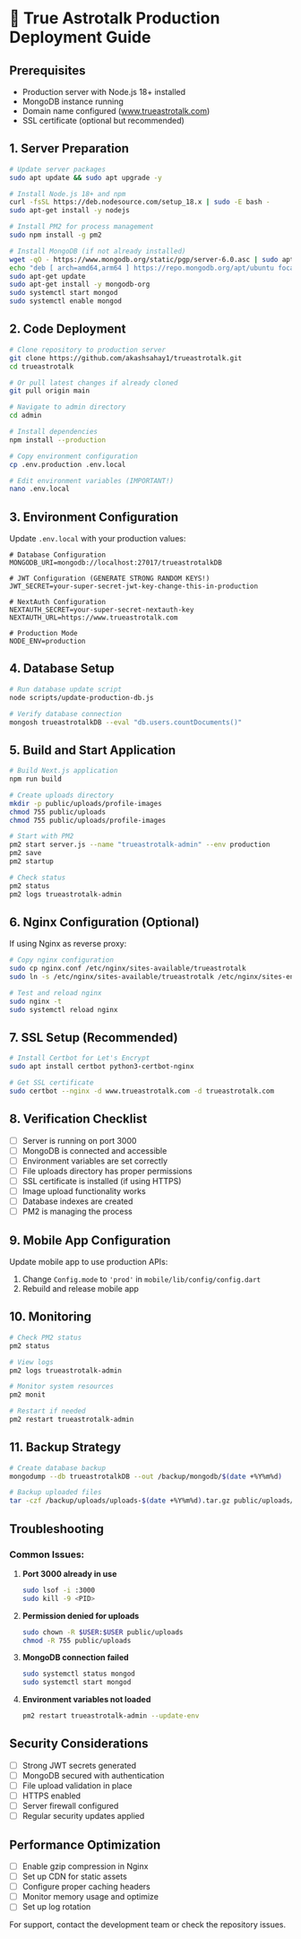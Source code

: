 # 🚀 True Astrotalk Production Deployment Guide

## Prerequisites
- Production server with Node.js 18+ installed
- MongoDB instance running
- Domain name configured (www.trueastrotalk.com)
- SSL certificate (optional but recommended)

## 1. Server Preparation

```bash
# Update server packages
sudo apt update && sudo apt upgrade -y

# Install Node.js 18+ and npm
curl -fsSL https://deb.nodesource.com/setup_18.x | sudo -E bash -
sudo apt-get install -y nodejs

# Install PM2 for process management
sudo npm install -g pm2

# Install MongoDB (if not already installed)
wget -qO - https://www.mongodb.org/static/pgp/server-6.0.asc | sudo apt-key add -
echo "deb [ arch=amd64,arm64 ] https://repo.mongodb.org/apt/ubuntu focal/mongodb-org/6.0 multiverse" | sudo tee /etc/apt/sources.list.d/mongodb-org-6.0.list
sudo apt-get update
sudo apt-get install -y mongodb-org
sudo systemctl start mongod
sudo systemctl enable mongod
```

## 2. Code Deployment

```bash
# Clone repository to production server
git clone https://github.com/akashsahay1/trueastrotalk.git
cd trueastrotalk

# Or pull latest changes if already cloned
git pull origin main

# Navigate to admin directory
cd admin

# Install dependencies
npm install --production

# Copy environment configuration
cp .env.production .env.local

# Edit environment variables (IMPORTANT!)
nano .env.local
```

## 3. Environment Configuration

Update `.env.local` with your production values:

```env
# Database Configuration
MONGODB_URI=mongodb://localhost:27017/trueastrotalkDB

# JWT Configuration (GENERATE STRONG RANDOM KEYS!)
JWT_SECRET=your-super-secret-jwt-key-change-this-in-production

# NextAuth Configuration
NEXTAUTH_SECRET=your-super-secret-nextauth-key
NEXTAUTH_URL=https://www.trueastrotalk.com

# Production Mode
NODE_ENV=production
```

## 4. Database Setup

```bash
# Run database update script
node scripts/update-production-db.js

# Verify database connection
mongosh trueastrotalkDB --eval "db.users.countDocuments()"
```

## 5. Build and Start Application

```bash
# Build Next.js application
npm run build

# Create uploads directory
mkdir -p public/uploads/profile-images
chmod 755 public/uploads
chmod 755 public/uploads/profile-images

# Start with PM2
pm2 start server.js --name "trueastrotalk-admin" --env production
pm2 save
pm2 startup

# Check status
pm2 status
pm2 logs trueastrotalk-admin
```

## 6. Nginx Configuration (Optional)

If using Nginx as reverse proxy:

```bash
# Copy nginx configuration
sudo cp nginx.conf /etc/nginx/sites-available/trueastrotalk
sudo ln -s /etc/nginx/sites-available/trueastrotalk /etc/nginx/sites-enabled/

# Test and reload nginx
sudo nginx -t
sudo systemctl reload nginx
```

## 7. SSL Setup (Recommended)

```bash
# Install Certbot for Let's Encrypt
sudo apt install certbot python3-certbot-nginx

# Get SSL certificate
sudo certbot --nginx -d www.trueastrotalk.com -d trueastrotalk.com
```

## 8. Verification Checklist

- [ ] Server is running on port 3000
- [ ] MongoDB is connected and accessible  
- [ ] Environment variables are set correctly
- [ ] File uploads directory has proper permissions
- [ ] SSL certificate is installed (if using HTTPS)
- [ ] Image upload functionality works
- [ ] Database indexes are created
- [ ] PM2 is managing the process

## 9. Mobile App Configuration

Update mobile app to use production APIs:

1. Change `Config.mode` to `'prod'` in `mobile/lib/config/config.dart`
2. Rebuild and release mobile app

## 10. Monitoring

```bash
# Check PM2 status
pm2 status

# View logs
pm2 logs trueastrotalk-admin

# Monitor system resources
pm2 monit

# Restart if needed
pm2 restart trueastrotalk-admin
```

## 11. Backup Strategy

```bash
# Create database backup
mongodump --db trueastrotalkDB --out /backup/mongodb/$(date +%Y%m%d)

# Backup uploaded files
tar -czf /backup/uploads/uploads-$(date +%Y%m%d).tar.gz public/uploads/
```

## Troubleshooting

### Common Issues:

1. **Port 3000 already in use**
   ```bash
   sudo lsof -i :3000
   sudo kill -9 <PID>
   ```

2. **Permission denied for uploads**
   ```bash
   sudo chown -R $USER:$USER public/uploads
   chmod -R 755 public/uploads
   ```

3. **MongoDB connection failed**
   ```bash
   sudo systemctl status mongod
   sudo systemctl start mongod
   ```

4. **Environment variables not loaded**
   ```bash
   pm2 restart trueastrotalk-admin --update-env
   ```

## Security Considerations

- [ ] Strong JWT secrets generated
- [ ] MongoDB secured with authentication
- [ ] File upload validation in place
- [ ] HTTPS enabled
- [ ] Server firewall configured
- [ ] Regular security updates applied

## Performance Optimization

- [ ] Enable gzip compression in Nginx
- [ ] Set up CDN for static assets
- [ ] Configure proper caching headers
- [ ] Monitor memory usage and optimize
- [ ] Set up log rotation

For support, contact the development team or check the repository issues.